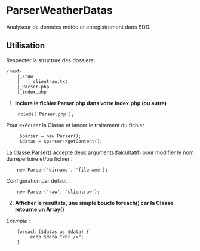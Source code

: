 # ParserWeatherDatas
Analyseur de données météo et enregistrement dans BDD.


## Utilisation
Respecter la structure des dossiers:

    /root-  
        |_/raw  
        |   |_clientraw.txt  
        |_Parser.php  
        |_index.php  

1. **Inclure le fichier Parser.php dans votre index.php (ou autre)**

        nclude('Parser.php');

Pour exécuter la Classe et lancer le traitement du fichier

         $parser = new Parser();
         $datas = $parser->getContent();

La Classe Parser() accepte deux arguments(falcultatif) pour modifier le nom du répertoire et/ou fichier :

        new Parser('dirname', 'filename');

Configuration par défaut :

        new Parser('raw', 'clientraw');

2. **Afficher le résultats, une simple boucle foreach() car la Classe retourne un Array()**

*Exemple :*

        foreach ($datas as $data) {
             echo $data."<br />";
        }